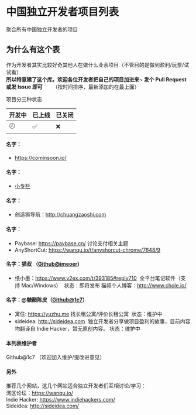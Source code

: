 # 中国独立开发者项目列表
聚合所有中国独立开发者的项目                  

## 为什么有这个表
作为开发者其实比较好奇其他人在做什么业余项目（不管目的是做到盈利/玩票/试试看）               
**所以特意建了这个库。欢迎各位开发者把自己的项目加进来~ 发个 Pull Request 或发 Issue 即可**       
（按时间排序，最新添加的在最上面）  

项目分三种状态

| 开发中 | 已上线 | 已关闭 |
|--------|--------|--------|
| :clock8: | :white_check_mark: | :x: |


#### 名字：
* https://cominsoon.io/

#### 名字：
* [小专栏](https://xiaozhuanlan.com/)

#### 名字：
* 创造狮导航：http://chuangzaoshi.com

#### 名字：
* Paybase: https://paybase.cn/ 讨论支付相关主题
* AnyShortCut: https://wanqu.io/t/anyshorcut-chrome/7648/9 

#### 名字：猫叔 （[Github@imeoer](https://github.com/imeoer))
* 纸小墨：https://www.v2ex.com/t/393185#reply710
  全平台笔记软件（支持 Mac/Windows）
  状态：即将发布
猫叔个人博客：http://www.chole.io/

#### 名字：@糖醋陈皮（[Github@1c7](https://github.com/1c7)）
* 寓住: https://yuzhu.me
  找长租公寓/评价长租公寓
  状态：维护中
* sideidea: http://sideidea.com
  独立开发者分享做项目盈利的故事，目前内容均翻译自 Indie Hacker，暂无原创内容。
  状态：维护中

#### 本列表维护者
Github@1c7
（欢迎加入维护/提改进意见）

#### 另外
推荐几个网站，这几个网站适合独立开发者们互相讨论/学习：    
湾区论坛：https://wanqu.io/    
Indie Hacker: https://www.indiehackers.com/     
Sideidea: http://sideidea.com/    


